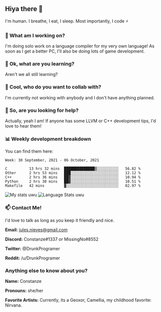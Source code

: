 ## Hiya there 👋

I'm human. I breathe, I eat, I sleep. Most importantly, I code ⚡️

### 🔭 What am I working on?

I'm doing solo work on a language compiler for my very own language! As soon as I get a better PC, I'll also be doing lots of game development.

### 🌱 Ok, what are you learning?

Aren't we all still learning?

### 👯 Cool, who do you want to collab with?

I'm currently not working with anybody and I don't have anything planned.

### 🤔 So, are you looking for help?

Actually, yeah I am! If anyone has some LLVM or C++ development tips, I'd love to hear them!

### 📊 Weekly development breakdown

You can find them here:

<!--START_SECTION:waka-->
```text
Week: 30 September, 2021 - 06 October, 2021

C          13 hrs 32 mins  ██████████████▒░░░░░░░░░░   56.82 % 
Other      2 hrs 53 mins   ███░░░░░░░░░░░░░░░░░░░░░░   12.12 % 
C++        2 hrs 36 mins   ██▓░░░░░░░░░░░░░░░░░░░░░░   10.94 % 
Python     2 hrs 30 mins   ██▓░░░░░░░░░░░░░░░░░░░░░░   10.51 % 
Makefile   42 mins         ▓░░░░░░░░░░░░░░░░░░░░░░░░   02.97 % 
```
<!--END_SECTION:waka-->
<!-- ![Constanze's wakatime stats](https://github-readme-stats.vercel.app/api/wakatime?username=constanze) -->

![My stats uwu](https://github-readme-stats.vercel.app/api?username=cstanze&show_icons=true&theme=onedark)
![Language Stats uwu](https://github-readme-stats.vercel.app/api/top-langs/?username=cstanze&layout=compact&theme=onedark)

### 📫 Contact Me!

I'd love to talk as long as you keep it friendly and nice.

**Email:** jules.nieves@gmail.com

**Discord:** Constanze#1337 *or* MissingNo#8552

**Twitter:** @DrunkProgramer

**Reddit:** /u/DrunkProgramer

### Anything else to know about you?

**Name:** Constanze

**Pronouns:** she/her

**Favorite Artists:** Currently, its a Geoxor, Camellia, my childhood favorite: Nirvana.
